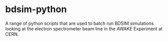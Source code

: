 # bdsim-python

A range of python scripts that are used to batch run BDSIM simulations looking at the electron spectrometer beam line in the AWAKE Experiment at CERN.
